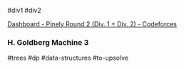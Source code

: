 #div1 #div2

[Dashboard - Pinely Round 2 (Div. 1 + Div. 2) - Codeforces](https://codeforces.com/contest/1863)

### H. Goldberg Machine 3

#trees #dp #data-structures #to-upsolve 
